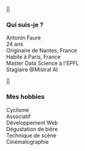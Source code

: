 ---
---
||
### Qui suis-je ?
Antonin Faure \
24 ans \
Originaire de Nantes, France \
Habite à Paris, France \
Master Data Science à l'EPFL \
Stagiaire @Mistral AI

||
### Mes hobbies
Cyclisme \
Associatif \
Développement Web \
Dégustation de bière \
Technique de scène \
Cinématographie
